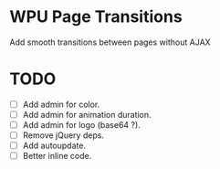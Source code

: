 # WPU Page Transitions

Add smooth transitions between pages without AJAX

# TODO

- [ ] Add admin for color.
- [ ] Add admin for animation duration.
- [ ] Add admin for logo (base64 ?).
- [ ] Remove jQuery deps.
- [ ] Add autoupdate.
- [ ] Better inline code.
